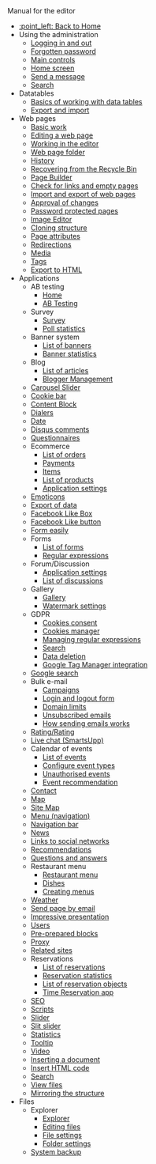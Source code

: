  <div class="sidebar-section">Manual for the editor</div>

- [:point\_left: Back to Home](/?back)
- Using the administration
  - [Logging in and out](/redactor/admin/logon.md)
  - [Forgotten password](/redactor/admin/password-recovery/README.md)
  - [Main controls](/redactor/admin/README.md)
  - [Home screen](/redactor/admin/welcome.md)
  - [Send a message](/redactor/admin/send-message.md)
  - [Search](/redactor/admin/search/README.md)
- Datatables
  - [Basics of working with data tables](/redactor/datatables/README.md)
  - [Export and import](/redactor/datatables/export-import.md)
- Web pages
  - [Basic work](/redactor/webpages/README.md)
  - [Editing a web page](/redactor/webpages/editor.md)
  - [Working in the editor](/redactor/webpages/working-in-editor/README.md)
  - [Web page folder](/redactor/webpages/group.md)
  - [History](/redactor/webpages/history.md)
  - [Recovering from the Recycle Bin](/redactor/webpages/recover.md)
  - [Page Builder](/redactor/webpages/pagebuilder.md)
  - [Check for links and empty pages](/redactor/webpages/linkcheck.md)
  - [Import and export of web pages](/redactor/webpages/import-export.md)
  - [Approval of changes](/redactor/webpages/approve/README.md)
  - [Password protected pages](/redactor/zaheslovana-zona/README.md)
  - [Image Editor](/redactor/image-editor/README.md)
  - [Cloning structure](/redactor/apps/clone-structure/README.md)
  - [Page attributes](/redactor/webpages/doc-attributes/README.md)
  - [Redirections](/redactor/webpages/redirects/README.md)
  - [Media](/redactor/webpages/media.md)
  - [Tags](/redactor/webpages/perexgroups.md)
  - [Export to HTML](/redactor/webpages/export-to-html/README.md)
- Applications
  - AB testing
    - [Home](/redactor/apps/abtesting/README.md)
    - [AB Testing](/redactor/apps/abtesting/abtesting.md)
  - Survey
    - [Survey](/redactor/apps/inquiry/README.md)
    - [Poll statistics](/redactor/apps/inquiry/inquiry-stat.md)
  - Banner system
    - [List of banners](/redactor/apps/banner/README.md)
    - [Banner statistics](/redactor/apps/banner/banner-stat/README.md)
  - Blog
    - [List of articles](/redactor/apps/blog/README.md)
    - [Blogger Management](/redactor/apps/blog/bloggers.md)
  - [Carousel Slider](/redactor/apps/carousel_slider/README.md)
  - [Cookie bar](/redactor/apps/app-cookiebar/README.md)
  - [Content Block](/redactor/apps/content-block/README.md)
  - [Dialers](/redactor/apps/enumeration/README.md)
  - [Date](/redactor/apps/app-date/README.md)
  - [Disqus comments](/redactor/apps/app-disqus/README.md)
  - [Questionnaires](/redactor/apps/quiz/README.md)
  - Ecommerce
    - [List of orders](/redactor/apps/eshop/invoice/README.md)
    - [Payments](/redactor/apps/eshop/invoice/payments.md)
    - [Items](/redactor/apps/eshop/invoice/items.md)
    - [List of products](/redactor/apps/eshop/product-list/README.md)
    - [Application settings](/redactor/apps/basket/README.md)
  - [Emoticons](/redactor/apps/emoticon/README.md)
  - [Export of data](/redactor/apps/export/README.md)
  - [Facebook Like Box](/redactor/apps/app-facebook_like_box/README.md)
  - [Facebook Like button](/redactor/apps/app-facebook_like/README.md)
  - [Form easily](/redactor/apps/formsimple/README.md)
  - Forms
    - [List of forms](/redactor/apps/form/README.md)
    - [Regular expressions](/redactor/apps/form/regexps.md)
  - Forum/Discussion
    - [Application settings](/redactor/apps/forum/README.md)
    - [List of discussions](/redactor/apps/forum/forum-list.md)
  - Gallery
    - [Gallery](/redactor/apps/gallery/README.md)
    - [Watermark settings](/redactor/apps/gallery/watermark.md)
  - GDPR
    - [Cookies consent](/redactor/apps/gdpr/README.md)
    - [Cookies manager](/redactor/apps/gdpr/cookiesmanger.md)
    - [Managing regular expressions](/redactor/apps/gdpr/regexps.md)
    - [Search](/redactor/apps/gdpr/search.md)
    - [Data deletion](/redactor/apps/gdpr/data-deleting.md)
    - [Google Tag Manager integration](/redactor/apps/gdpr/gtm.md)
  - [Google search](/redactor/apps/app-vyhladavanie/README.md)
  - Bulk e-mail
    - [Campaigns](/redactor/apps/dmail/campaings/README.md)
    - [Login and logout form](/redactor/apps/dmail/form/README.md)
    - [Domain limits](/redactor/apps/dmail/domain-limits/README.md)
    - [Unsubscribed emails](/redactor/apps/dmail/unsubscribed/README.md)
    - [How sending emails works](/redactor/apps/dmail/campaings/how-sender-works.md)
  - [Rating/Rating](/redactor/apps/rating/README.md)
  - [Live chat (SmartsUpp)](/redactor/apps/app-smartsupp/README.md)
  - Calendar of events
    - [List of events](/redactor/apps/calendar/README.md)
    - [Configure event types](/redactor/apps/calendar/calendar-types/README.md)
    - [Unauthorised events](/redactor/apps/calendar/non-approved-events/README.md)
    - [Event recommendation](/redactor/apps/calendar/suggest-events/README.md)
  - [Contact](/redactor/apps/contact/README.md)
  - [Map](/redactor/apps/map/README.md)
  - [Site Map](/redactor/apps/sitemap/README.md)
  - [Menu (navigation)](/redactor/apps/menu/README.md)
  - [Navigation bar](/redactor/apps/navbar/README.md)
  - [News](/redactor/apps/news/README.md)
  - [Links to social networks](/redactor/apps/app-social_icon/README.md)
  - [Recommendations](/redactor/apps/app-testimonials/README.md)
  - [Questions and answers](/redactor/apps/qa/README.md)
  - Restaurant menu
    - [Restaurant menu](/redactor/apps/restaurant-menu/README.md)
    - [Dishes](/redactor/apps/restaurant-menu/meals.md)
    - [Creating menus](/redactor/apps/restaurant-menu/menu.md)
  - [Weather](/redactor/apps/app-weather/README.md)
  - [Send page by email](/redactor/apps/send_link/README.md)
  - [Impressive presentation](/redactor/apps/app-impress_slideshow/README.md)
  - [Users](/redactor/apps/user/README.md)
  - [Pre-prepared blocks](/redactor/apps/htmlbox/README.md)
  - [Proxy](/redactor/apps/proxy/README.md)
  - [Related sites](/redactor/apps/related-pages/README.md)
  - Reservations
    - [List of reservations](/redactor/apps/reservation/reservations/README.md)
    - [Reservation statistics](/redactor/apps/reservation/reservations-stat/README.md)
    - [List of reservation objects](/redactor/apps/reservation/reservation-objects/README.md)
    - [Time Reservation app](/redactor/apps/reservation/time-book-app/README.md)
  - [SEO](/redactor/apps/seo/README.md)
  - [Scripts](/redactor/apps/insert-script/README.md)
  - [Slider](/redactor/apps/slider/README.md)
  - [Slit slider](/redactor/apps/app-slit_slider/README.md)
  - [Statistics](/redactor/apps/stat/README.md)
  - [Tooltip](/redactor/apps/tooltip/README.md)
  - [Video](/redactor/apps/video/README.md)
  - [Inserting a document](/redactor/apps/app-docsembed/README.md)
  - [Insert HTML code](/redactor/apps/app-htmlembed/README.md)
  - [Search](/redactor/apps/search/README.md)
  - [View files](/redactor/apps/site-browser/README.md)
  - [Mirroring the structure](/redactor/apps/docmirroring/README.md)
- Files
  - Explorer
    - [Explorer](/redactor/files/fbrowser/README.md)
    - [Editing files](/redactor/files/fbrowser/file-edit/README.md)
    - [File settings](/redactor/files/fbrowser/file-settings/README.md)
    - [Folder settings](/redactor/files/fbrowser/folder-settings/README.md)
  - [System backup](/sysadmin/files/backup/README.md)
